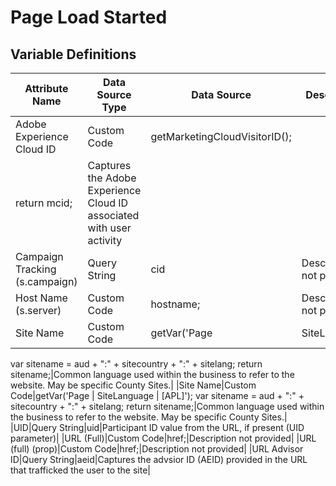 # Page Load Started

### 

## Variable Definitions

| Attribute Name|Data Source Type|Data Source|Description|
| --- | --- | --- | --- |
|Adobe Experience Cloud ID|Custom Code|getMarketingCloudVisitorID();
return mcid;|Captures the Adobe Experience Cloud ID associated with user activity|
|Campaign Tracking (s.campaign)|Query String|cid|Description not provided|
|Host Name (s.server)|Custom Code|hostname;|Description not provided|
|Site Name|Custom Code|getVar('Page | SiteLanguage | [APL]');
var sitename = aud + ":" + sitecountry + ":" + sitelang;
return sitename;|Common language used within the business to refer to the website. May be specific County Sites.|
|Site Name|Custom Code|getVar('Page | SiteLanguage | [APL]');
var sitename = aud + ":" + sitecountry + ":" + sitelang;
return sitename;|Common language used within the business to refer to the website. May be specific County Sites.|
|UID|Query String|uid|Participant ID value from the URL, if present \(UID parameter\)|
|URL (Full)|Custom Code|href;|Description not provided|
|URL (full) (prop)|Custom Code|href;|Description not provided|
|URL Advisor ID|Query String|aeid|Captures the advsior ID \(AEID\) provided in the URL that trafficked the user to the site|



